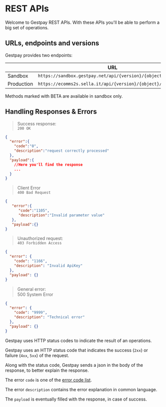 # REST APIs

Welcome to Gestpay REST APIs. With these APIs you'll be able to perform a big set of operations. 

## URLs, endpoints and versions 

Gestpay provides two endpoints: 

|        |  URL  | 
| ------ | ----- |
| Sandbox | `https://sandbox.gestpay.net/api/{version}/{object}/{method}` | 
| Production | `https://ecomms2s.sella.it/api/{version}/{object}/{method}` | 

Methods marked with <span class="beta">BETA</span> are available in sandbox only.

## Handling Responses & Errors

> Success response: <br>
> `200 OK`

```json
{
  "error":{
    "code":"0",
    "description":"request correctly processed"
  },
  "payload":{
    //Here you'll find the response 
    ...
  }
}
```

> Client Error <br>
> `400 Bad Request`

```json
{
   "error":{
      "code":"1105",
      "description":"Invalid parameter value"
   },
   "payload":{}
}
```

> Unauthorized request: <br>
> `403 Forbidden Access` 

```json
{
  "error": {
    "code": "1166",
    "description": "Invalid ApiKey"
  },
  "payload": {}
}
```

> General error: <br>
> 500 System Error

```json
{
  "error": {
    "code": "9999",
    "description": "Technical error"
  },
  "payload": {}
}
```

Gestpay uses HTTP status codes to indicate the result of an operations. 

Gestpay uses an HTTP status code that indicates the success (`2xx`) or failure (`4xx`, `5xx`) of the request.

Along with the status code, Gestpay sends a json in the body of the response, to better explain the response. 

The error `code` is one of the [error code list](#errors).

The error `description` contains the error explanation in common language. 

The `payload` is eventually filled with the response, in case of success.